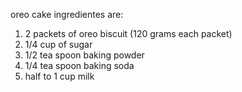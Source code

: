 oreo cake ingredientes are:

1. 2 packets of oreo biscuit (120 grams each packet)
2. 1/4 cup of sugar
3. 1/2 tea spoon baking powder
4. 1/4 tea spoon baking soda
5. half to 1 cup milk
